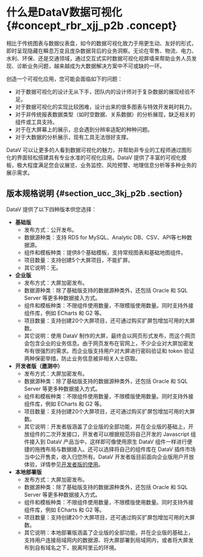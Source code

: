 # 什么是DataV数据可视化 {#concept_rbr_xjj_p2b .concept}

相比于传统图表与数据仪表盘，如今的数据可视化致力于用更生动、友好的形式，即时呈现隐藏在瞬息万变且庞杂数据背后的业务洞察。无论在零售、物流、电力、水利、环保、还是交通领域，通过交互式实时数据可视化视屏墙来帮助业务人员发现、诊断业务问题，越来越成为大数据解决方案中不可或缺的一环。

创造一个可视化应用，您可能会面临如下的问题：

-   对于数据可视化的设计无从下手，团队内的设计师对于复杂数据的展现经验不足。
-   对于数据可视化的实现比较困难，设计出来的很多图表与特效开发耗时耗力。
-   对于非传统报表数据类型（如时空数据、关系数据）的分析展现，缺乏相关的组件或工具支持。
-   对于在大屏幕上的展示，总会遇到分辨率适配的种种问题。
-   对于大数据的分析展示，现有工具无法很好支撑。

DataV 可以让更多的人看到数据可视化的魅力，并帮助非专业的工程师通过图形化的界面轻松搭建具有专业水准的可视化应用。DataV 提供了丰富的可视化模板，极大程度满足您会议展览、业务监控、风险预警、地理信息分析等多种业务的展示需求。

## 版本规格说明 {#section_ucc_3kj_p2b .section}

DataV 提供了以下四种版本供您选择：

-   **基础版**
    -   发布方式：公开发布。
    -   数据源种类：支持 RDS for MySQL、Analytic DB、CSV、API等七种数据源。
    -   组件和模板种类：提供8个基础模板，支持常规图表和基础地图组件。
    -   项目数量：支持创建5个大屏项目，不能扩屏。
    -   其它说明：无。
-   **企业版**
    -   发布方式：大屏加密发布。
    -   数据源种类：除了基础版支持的数据源种类外，还包括 Oracle 和 SQL Server 等更多种数据接入方式。
    -   组件和模板种类：不限组件使用数量，不限模版使用数量。同时支持外接组件库，例如 ECharts 和 G2 等。
    -   项目数量：支持创建20个大屏项目，还可通过购买扩屏包增加可用的大屏数。
    -   其它说明：使用 DataV 制作的大屏，最终会以网页形式发布，而这个网页会包含企业的业务信息。由于网页发布在官网上，不少企业对大屏加密发布有很强烈的需求。而企业版支持用户对大屏进行密码验证和 token 验证两种保密举措，防止业务信息被非相关人士窃取。
-   **开发者版（邀测中）**
    -   发布方式：大屏加密发布。
    -   数据源种类：除了基础版支持的数据源种类外，还包括 Oracle 和 SQL Server 等更多种数据接入方式。
    -   组件和模板种类：不限组件使用数量，不限模版使用数量。同时支持外接组件库，例如 ECharts 和 G2 等。
    -   项目数量：支持创建20个大屏项目，还可通过购买扩屏包增加可用的大屏数。
    -   其它说明：开发者版涵盖了企业版的全部功能，并在企业版的基础上，开放组件的二次开发接口，开发者可以根据规范将自己开发的 Javascript 组件接入到 DataV 产品当中，这样即可像使用原生 DataV 组件一样进行便捷的拖拽布局与数据接入。还可以选择将自己的组件库在 DataV 插件市场当中公开售卖，收入归您所有。DataV 开发者版目前面向企业版用户开放体验，详情参见[开发者版的使用](https://yq.aliyun.com/articles/255154?spm=a2c4g.11186623.2.4.Neb5Ah)。
-   **本地部署版**
    -   发布方式：大屏加密发布。
    -   数据源种类：除了基础版支持的数据源种类外，还包括 Oracle 和 SQL Server 等更多种数据接入方式。
    -   组件和模板种类：不限组件使用数量，不限模版使用数量。同时支持外接组件库，例如 ECharts 和 G2 等。
    -   项目数量：支持创建20个大屏项目，还可通过购买扩屏包增加可用的大屏数。
    -   其它说明：本地部署版涵盖了企业版的全部功能，并在企业版的基础上，支持用户连接局域网内的数据源、将大屏部署到局域网内，或者将大屏发布到自有域名之下，脱离阿里云的环境。

